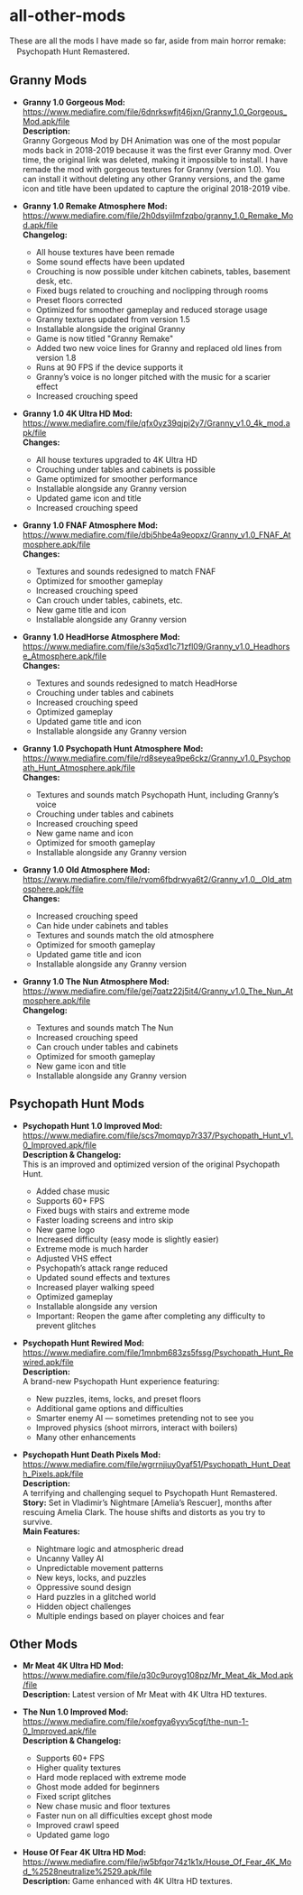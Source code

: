 # all-other-mods

These are all the mods I have made so far, aside from main horror remake: ㅤPsychopath Hunt Remastered.

## Granny Mods

- **Granny 1.0 Gorgeous Mod:**  
  https://www.mediafire.com/file/6dnrkswfjt46jxn/Granny_1.0_Gorgeous_Mod.apk/file  
  **Description:**  
  Granny Gorgeous Mod by DH Animation was one of the most popular mods back in 2018-2019 because it was the first ever Granny mod. Over time, the original link was deleted, making it impossible to install. I have remade the mod with gorgeous textures for Granny (version 1.0). You can install it without deleting any other Granny versions, and the game icon and title have been updated to capture the original 2018-2019 vibe.

- **Granny 1.0 Remake Atmosphere Mod:**  
  https://www.mediafire.com/file/2h0dsyiilmfzqbo/granny_1.0_Remake_Mod.apk/file  
  **Changelog:**  
  * All house textures have been remade  
  * Some sound effects have been updated  
  * Crouching is now possible under kitchen cabinets, tables, basement desk, etc.  
  * Fixed bugs related to crouching and noclipping through rooms  
  * Preset floors corrected  
  * Optimized for smoother gameplay and reduced storage usage  
  * Granny textures updated from version 1.5  
  * Installable alongside the original Granny  
  * Game is now titled "Granny Remake"  
  * Added two new voice lines for Granny and replaced old lines from version 1.8  
  * Runs at 90 FPS if the device supports it  
  * Granny’s voice is no longer pitched with the music for a scarier effect  
  * Increased crouching speed

- **Granny 1.0 4K Ultra HD Mod:**  
  https://www.mediafire.com/file/qfx0yz39qjpj2y7/Granny_v1.0_4k_mod.apk/file  
  **Changes:**  
  * All house textures upgraded to 4K Ultra HD  
  * Crouching under tables and cabinets is possible  
  * Game optimized for smoother performance  
  * Installable alongside any Granny version  
  * Updated game icon and title  
  * Increased crouching speed

- **Granny 1.0 FNAF Atmosphere Mod:**  
  https://www.mediafire.com/file/dbj5hbe4a9eopxz/Granny_v1.0_FNAF_Atmosphere.apk/file  
  **Changes:**  
  * Textures and sounds redesigned to match FNAF  
  * Optimized for smoother gameplay  
  * Increased crouching speed  
  * Can crouch under tables, cabinets, etc.  
  * New game title and icon  
  * Installable alongside any Granny version

- **Granny 1.0 HeadHorse Atmosphere Mod:**  
  https://www.mediafire.com/file/s3q5xd1c71zfl09/Granny_v1.0_Headhorse_Atmosphere.apk/file  
  **Changes:**  
  * Textures and sounds redesigned to match HeadHorse  
  * Crouching under tables and cabinets  
  * Increased crouching speed  
  * Optimized gameplay  
  * Updated game title and icon  
  * Installable alongside any Granny version

- **Granny 1.0 Psychopath Hunt Atmosphere Mod:**  
  https://www.mediafire.com/file/rd8seyea9pe6ckz/Granny_v1.0_Psychopath_Hunt_Atmosphere.apk/file  
  **Changes:**  
  * Textures and sounds match Psychopath Hunt, including Granny’s voice  
  * Crouching under tables and cabinets  
  * Increased crouching speed  
  * New game name and icon  
  * Optimized for smooth gameplay  
  * Installable alongside any Granny version

- **Granny 1.0 Old Atmosphere Mod:**  
  https://www.mediafire.com/file/rvom6fbdrwya6t2/Granny_v1.0__Old_atmosphere.apk/file  
  **Changes:**  
  * Increased crouching speed  
  * Can hide under cabinets and tables  
  * Textures and sounds match the old atmosphere  
  * Optimized for smooth gameplay  
  * Updated game title and icon  
  * Installable alongside any Granny version

- **Granny 1.0 The Nun Atmosphere Mod:**  
  https://www.mediafire.com/file/gej7qatz22j5it4/Granny_v1.0_The_Nun_Atmosphere.apk/file  
  **Changelog:**  
  * Textures and sounds match The Nun  
  * Increased crouching speed  
  * Can crouch under tables and cabinets  
  * Optimized for smooth gameplay  
  * New game icon and title  
  * Installable alongside any Granny version

## Psychopath Hunt Mods

- **Psychopath Hunt 1.0 Improved Mod:**  
  https://www.mediafire.com/file/scs7momqyp7r337/Psychopath_Hunt_v1.0_Improved.apk/file  
  **Description & Changelog:**  
  This is an improved and optimized version of the original Psychopath Hunt.  
  * Added chase music  
  * Supports 60+ FPS  
  * Fixed bugs with stairs and extreme mode  
  * Faster loading screens and intro skip  
  * New game logo  
  * Increased difficulty (easy mode is slightly easier)  
  * Extreme mode is much harder  
  * Adjusted VHS effect  
  * Psychopath’s attack range reduced  
  * Updated sound effects and textures  
  * Increased player walking speed  
  * Optimized gameplay  
  * Installable alongside any version  
  * Important: Reopen the game after completing any difficulty to prevent glitches

- **Psychopath Hunt Rewired Mod:**  
  https://www.mediafire.com/file/1mnbm683zs5fssg/Psychopath_Hunt_Rewired.apk/file  
  **Description:**  
  A brand-new Psychopath Hunt experience featuring:  
  * New puzzles, items, locks, and preset floors  
  * Additional game options and difficulties  
  * Smarter enemy AI — sometimes pretending not to see you  
  * Improved physics (shoot mirrors, interact with boilers)  
  * Many other enhancements

- **Psychopath Hunt Death Pixels Mod:**  
  https://www.mediafire.com/file/wgrrnjiuy0yaf51/Psychopath_Hunt_Death_Pixels.apk/file  
  **Description:**  
  A terrifying and challenging sequel to Psychopath Hunt Remastered.  
  **Story:** Set in Vladimir’s Nightmare [Amelia’s Rescuer], months after rescuing Amelia Clark. The house shifts and distorts as you try to survive.  
  **Main Features:**  
  * Nightmare logic and atmospheric dread  
  * Uncanny Valley AI  
  * Unpredictable movement patterns  
  * New keys, locks, and puzzles  
  * Oppressive sound design  
  * Hard puzzles in a glitched world  
  * Hidden object challenges  
  * Multiple endings based on player choices and fear

## Other Mods

- **Mr Meat 4K Ultra HD Mod:**  
  https://www.mediafire.com/file/q30c9uroyg108pz/Mr_Meat_4k_Mod.apk/file  
  **Description:** Latest version of Mr Meat with 4K Ultra HD textures.

- **The Nun 1.0 Improved Mod:**  
  https://www.mediafire.com/file/xoefgya6yyv5cgf/the-nun-1-0_Improved.apk/file  
  **Description & Changelog:**  
  * Supports 60+ FPS  
  * Higher quality textures  
  * Hard mode replaced with extreme mode  
  * Ghost mode added for beginners  
  * Fixed script glitches  
  * New chase music and floor textures  
  * Faster nun on all difficulties except ghost mode  
  * Improved crawl speed  
  * Updated game logo

- **House Of Fear 4K Ultra HD Mod:**  
  https://www.mediafire.com/file/jw5bfqor74z1k1x/House_Of_Fear_4K_Mod_%2528neutralize%2529.apk/file  
  **Description:** Game enhanced with 4K Ultra HD textures.
